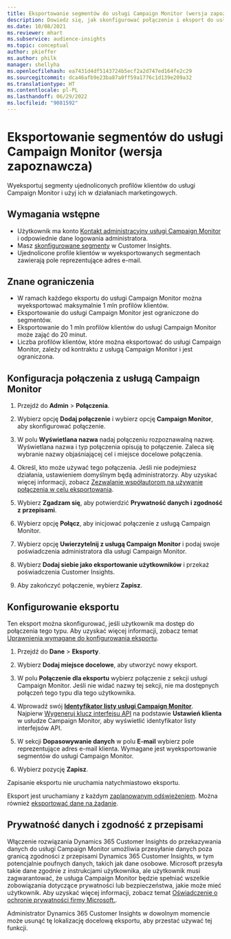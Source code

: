 ```yaml
---
title: Eksportowanie segmentów do usługi Campaign Monitor (wersja zapoznawcza)
description: Dowiedz się, jak skonfigurować połączenie i eksport do usługi Campaign Monitor.
ms.date: 10/08/2021
ms.reviewer: mhart
ms.subservice: audience-insights
ms.topic: conceptual
author: pkieffer
ms.author: philk
manager: shellyha
ms.openlocfilehash: ea7431d4df5143724b5ecf2a2d747ed164fe2c29
ms.sourcegitcommit: dca46afb9e23ba87a0ff59a1776c1d139e209a32
ms.translationtype: HT
ms.contentlocale: pl-PL
ms.lasthandoff: 06/29/2022
ms.locfileid: "9081592"
---
```

# <a name="export-segments-to-campaign-monitor-preview"></a>Eksportowanie segmentów do usługi Campaign Monitor (wersja zapoznawcza)

Wyeksportuj segmenty ujednoliconych profilów klientów do usługi Campaign Monitor i użyj ich w działaniach marketingowych.

## <a name="prerequisites"></a>Wymagania wstępne

-   Użytkownik ma konto [Kontakt administracyjny usługi Campaign Monitor](https://www.campaignmonitor.com/) i odpowiednie dane logowania administratora.
-   Masz [skonfigurowane segmenty](segments.md) w Customer Insights.
-   Ujednolicone profile klientów w wyeksportowanych segmentach zawierają pole reprezentujące adres e-mail.

## <a name="known-limitations"></a>Znane ograniczenia

- W ramach każdego eksportu do usługi Campaign Monitor można wyeksportować maksymalnie 1 mln profilów klientów.
- Eksportowanie do usługi Campaign Monitor jest ograniczone do segmentów.
- Eksportowanie do 1 mln profilów klientów do usługi Campaign Monitor może zająć do 20 minut. 
- Liczba profilów klientów, które można eksportować do usługi Campaign Monitor, zależy od kontraktu z usługą Campaign Monitor i jest ograniczona.

## <a name="set-up-connection-to-campaign-monitor"></a>Konfiguracja połączenia z usługą Campaign Monitor

1. Przejdź do **Admin** > **Połączenia**.

1. Wybierz opcję **Dodaj połączenie** i wybierz opcję **Campaign Monitor**, aby skonfigurować połączenie.

1. W polu **Wyświetlana nazwa** nadaj połączeniu rozpoznawalną nazwę. Wyświetlana nazwa i typ połączenia opisują to połączenie. Zaleca się wybranie nazwy objaśniającej cel i miejsce docelowe połączenia.

1. Określ, kto może używać tego połączenia. Jeśli nie podejmiesz działania, ustawieniem domyślnym będą administratorzy. Aby uzyskać więcej informacji, zobacz [Zezwalanie współautorom na używanie połączenia w celu eksportowania](connections.md#allow-contributors-to-use-a-connection-for-exports).

1. Wybierz **Zgadzam się**, aby potwierdzić **Prywatność danych i zgodność z przepisami**.

1. Wybierz opcję **Połącz**, aby inicjować połączenie z usługą Campaign Monitor.

1. Wybierz opcję **Uwierzytelnij z usługą Campaign Monitor** i podaj swoje poświadczenia administratora dla usługi Campaign Monitor.

1. Wybierz **Dodaj siebie jako eksportowanie użytkowników** i przekaż poświadczenia Customer Insights.

1. Aby zakończyć połączenie, wybierz **Zapisz**.

## <a name="configure-an-export"></a>Konfigurowanie eksportu

Ten eksport można skonfigurować, jeśli użytkownik ma dostęp do połączenia tego typu. Aby uzyskać więcej informacji, zobacz temat [Uprawnienia wymagane do konfigurowania eksportu](export-destinations.md#set-up-a-new-export).

1. Przejdź do **Dane** > **Eksporty**.

1. Wybierz **Dodaj miejsce docelowe**, aby utworzyć nowy eksport.

1. W polu **Połączenie dla eksportu** wybierz połączenie z sekcji usługi Campaign Monitor. Jeśli nie widać nazwy tej sekcji, nie ma dostępnych połączeń tego typu dla tego użytkownika.

1. Wprowadź swój [**Identyfikator listy usługi Campaign Monitor**](https://www.campaignmonitor.com/api/getting-started/#your-list-id).    
   Najpierw [Wygeneruj klucz interfejsu API](https://www.campaignmonitor.com/api/getting-started/) na podstawie **Ustawień klienta** w usłudze Campaign Monitor, aby wyświetlić identyfikator listy interfejsów API.  

1. W sekcji **Dopasowywanie danych** w polu **E-mail** wybierz pole reprezentujące adres e-mail klienta. Wymagane jest wyeksportowanie segmentów do usługi Campaign Monitor.

1. Wybierz pozycję **Zapisz**.

Zapisanie eksportu nie uruchamia natychmiastowo eksportu.

Eksport jest uruchamiany z każdym [zaplanowanym odświeżeniem](system.md#schedule-tab). Można również [eksportować dane na żądanie](export-destinations.md#run-exports-on-demand). 


## <a name="data-privacy-and-compliance"></a>Prywatność danych i zgodność z przepisami

Włączenie rozwiązania Dynamics 365 Customer Insights do przekazywania danych do usługi Campaign Monitor umożliwia przesyłanie danych poza granicą zgodności z przepisami Dynamics 365 Customer Insights, w tym potencjalnie poufnych danych, takich jak dane osobowe. Microsoft przesyła takie dane zgodnie z instrukcjami użytkownika, ale użytkownik musi zagwarantować, że usługa Campaign Monitor będzie spełniać wszelkie zobowiązania dotyczące prywatności lub bezpieczeństwa, jakie może mieć użytkownik. Aby uzyskać więcej informacji, zobacz temat [Oświadczenie o ochronie prywatności firmy Microsoft.](https://go.microsoft.com/fwlink/?linkid=396732).

Administrator Dynamics 365 Customer Insights w dowolnym momencie może usunąć tę lokalizację docelową eksportu, aby przestać używać tej funkcji.

